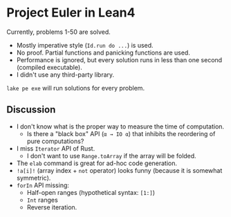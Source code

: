 # Project Euler in Lean4

Currently, problems 1-50 are solved.

- Mostly imperative style (`Id.run do ...`) is used.
- No proof. Partial functions and panicking functions are used.
- Performance is ignored, but every solution runs in less than one second (compiled executable).
- I didn't use any third-party library.

`lake pe exe` will run solutions for every problem.

## Discussion

- I don't know what is the proper way to measure the time of computation.
  - Is there a "black box" API (`α → IO α`) that inhibits the reordering of pure computations?
- I miss `Iterator` API of Rust.
  - I don't want to use `Range.toArray` if the array will be folded.
- The `elab` command is great for ad-hoc code generation.
- `!a[i]!` (array index + `not` operator) looks funny (because it is somewhat symmetric).
- `forIn` API missing:
  - Half-open ranges (hypothetical syntax: `[1:]`)
  - `Int` ranges
  - Reverse iteration.
